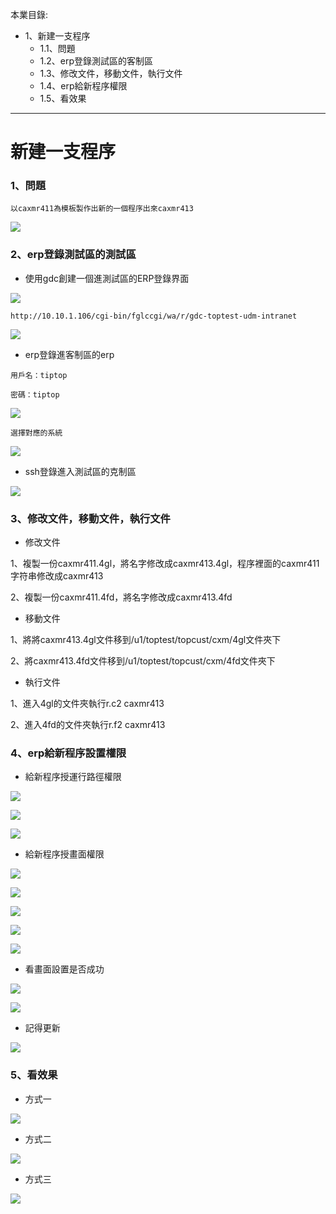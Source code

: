 本業目錄:
- 1、新建一支程序
    - 1.1、問題
    - 1.2、erp登錄測試區的客制區
    - 1.3、修改文件，移動文件，執行文件
    - 1.4、erp給新程序權限
    - 1.5、看效果

***

# 新建一支程序

### 1、問題
`
以caxmr411為模板製作出新的一個程序出來caxmr413
`

![](image/2-1.png)

### 2、erp登錄測試區的測試區

- 使用gdc創建一個進測試區的ERP登錄界面

![](image/2-2.png)

```
http://10.10.1.106/cgi-bin/fglccgi/wa/r/gdc-toptest-udm-intranet
```

![](image/2-3.png)



- erp登錄進客制區的erp

```
用戶名：tiptop

密碼：tiptop
```
![](image/2-4.png)

`選擇對應的系統`

![](image/2-5.png)

- ssh登錄進入測試區的克制區

![](image/2-6.png)

### 3、修改文件，移動文件，執行文件

- 修改文件

1、複製一份caxmr411.4gl，將名字修改成caxmr413.4gl，程序裡面的caxmr411字符串修改成caxmr413

2、複製一份caxmr411.4fd，將名字修改成caxmr413.4fd

- 移動文件

1、將將caxmr413.4gl文件移到/u1/toptest/topcust/cxm/4gl文件夾下

2、將caxmr413.4fd文件移到/u1/toptest/topcust/cxm/4fd文件夾下

- 執行文件

1、進入4gl的文件夾執行r.c2 caxmr413

2、進入4fd的文件夾執行r.f2 caxmr413

### 4、erp給新程序設置權限

- 給新程序授運行路徑權限

![](image/2-7.png)

![](image/2-8.png)

![](image/2-9.png)

- 給新程序授畫面權限

![](image/2-10.png)

![](image/2-11.png)

![](image/2-12.png)

![](image/2-13.png)

![](image/2-14.png)

- 看畫面設置是否成功

![](image/2-15.png)

![](image/2-16.png)

- 記得更新

![](image/2-17.png)

### 5、看效果

- 方式一

![](image/2-18.gif)

- 方式二

![](image/2-19.gif)

- 方式三

![](image/2-20.gif)





